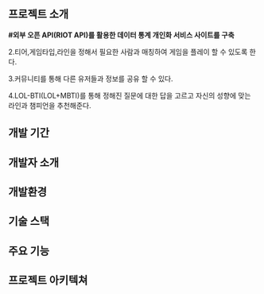 프로젝트 소개
------------
__#외부 오픈 API(RIOT API)를 활용한 데이터 통계 개인화 서비스 사이트를 구축__

2.티어,게임타입,라인을 정해서 필요한 사람과 매칭하여 게임을 플레이 할 수 있도록 한다. 

3.커뮤니티를 통해 다른 유저들과 정보를 공유 할 수 있다.

4.LOL-BTI(LOL+MBTI)를 통해 정해진 질문에 대한 답을 고르고 자신의 성향에 맞는 라인과 챔피언을 추천해준다.

개발 기간
--------
개발자 소개
----------
개발환경
-----------
기술 스택
-----------
주요 기능
-----------
프로젝트 아키텍쳐
-----------
